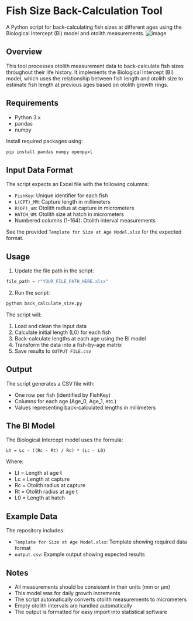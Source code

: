 # Fish Size Back-Calculation Tool

A Python script for back-calculating fish sizes at different ages using the Biological Intercept (BI) model and otolith measurements.
![image](https://github.com/user-attachments/assets/329bcd95-49c6-4747-90a3-5ec430e7776b)


## Overview

This tool processes otolith measurement data to back-calculate fish sizes throughout their life history. It implements the Biological Intercept (BI) model, which uses the relationship between fish length and otolith size to estimate fish length at previous ages based on otolith growth rings.

## Requirements

- Python 3.x
- pandas
- numpy

Install required packages using:
```bash
pip install pandas numpy openpyxl
```

## Input Data Format

The script expects an Excel file with the following columns:
- `FishKey`: Unique identifier for each fish
- `L(CPT)_MM`: Capture length in millimeters
- `R(OP)_um`: Otolith radius at capture in micrometers
- `HATCH_UM`: Otolith size at hatch in micrometers
- Numbered columns (1-164): Otolith interval measurements

See the provided `Template for Size at Age Model.xlsx` for the expected format.

## Usage

1. Update the file path in the script:
```python
file_path = r"YOUR_FILE_PATH_HERE.xlsx"
```

2. Run the script:
```python
python back_calculate_size.py
```

The script will:
1. Load and clean the input data
2. Calculate initial length (L0) for each fish
3. Back-calculate lengths at each age using the BI model
4. Transform the data into a fish-by-age matrix
5. Save results to `OUTPUT FILE.csv`

## Output

The script generates a CSV file with:
- One row per fish (identified by FishKey)
- Columns for each age (Age_0, Age_1, etc.)
- Values representing back-calculated lengths in millimeters

## The BI Model

The Biological Intercept model uses the formula:

```
Lt = Lc - ((Rc - Rt) / Rc) * (Lc - L0)
```

Where:
- Lt = Length at age t
- Lc = Length at capture
- Rc = Otolith radius at capture
- Rt = Otolith radius at age t
- L0 = Length at hatch

## Example Data

The repository includes:
- `Template for Size at Age Model.xlsx`: Template showing required data format
- `output.csv`: Example output showing expected results

## Notes

- All measurements should be consistent in their units (mm or μm)
- This model was for daily growth increments
- The script automatically converts otolith measurements to micrometers
- Empty otolith intervals are handled automatically
- The output is formatted for easy import into statistical software


